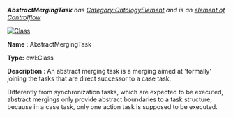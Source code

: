 ___AbstractMergingTask__ 
 has
 [Category:OntologyElement](../../Category/OntologyElement "Category:OntologyElement") 
 and is an
 [element of](../../Property/ElementOf "Property:ElementOf") 
[Controlflow](../../Submissions/Controlflow "Submissions:Controlflow")_




  





[![Class](../../images/thumb/2/27/Class.gif/45px-Class.gif)](../../Image/Class.gif "Class")


__Name__ 
 : AbstractMergingTask
 



__Type:__ 
 owl:Class
 



__Description__ 
 : An abstract merging task is a merging aimed at 'formally' joining the tasks that are direct successor to a case task.
 



 Differently from synchronization tasks, which are expected to be executed, abstract mergings only provide abstract boundaries to a task structure, because in a case task, only one action task is supposed to be executed.